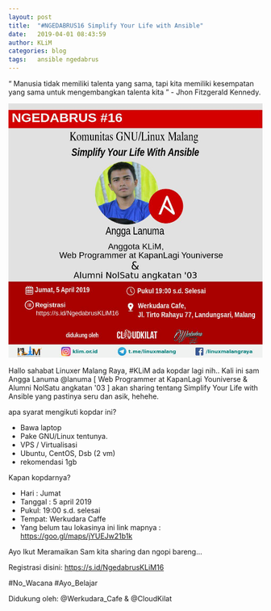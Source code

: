 ```yaml
---
layout: post
title:  "#NGEDABRUS16 Simplify Your Life with Ansible"
date:   2019-04-01 08:43:59
author: KLiM
categories: blog
tags:	ansible ngedabrus
---
```


“ Manusia tidak memiliki talenta yang sama, tapi kita memiliki kesempatan yang sama untuk mengembangkan talenta kita ” - Jhon Fitzgerald Kennedy.

![Poster Ngedabrus 16](/assets/images/ngedabrus-16.jpg)

Hallo sahabat Linuxer Malang Raya, #KLiM ada kopdar lagi nih.. Kali ini sam Angga Lanuma @lanuma [ Web Programmer at KapanLagi Youniverse & Alumni NolSatu angkatan '03 ] akan sharing tentang Simplify Your Life with Ansible yang pastinya seru dan asik, hehehe.

apa syarat mengikuti kopdar ini?
- Bawa laptop 
- Pake GNU/Linux tentunya.
- VPS / Virtualisasi 
- Ubuntu, CentOS, Dsb (2 vm)
- rekomendasi 1gb

Kapan kopdarnya? 
- Hari : Jumat 
- Tanggal : 5 april 2019 
- Pukul: 19:00 s.d. selesai
- Tempat: Werkudara Caffe
- Yang belum tau lokasinya ini link mapnya : https://goo.gl/maps/jYUEJw21b1k

Ayo Ikut Meramaikan Sam kita sharing dan ngopi bareng...

Registrasi disini:
https://s.id/NgedabrusKLiM16

\#No_Wacana \#Ayo_Belajar

Didukung oleh: @Werkudara_Cafe & @CloudKilat